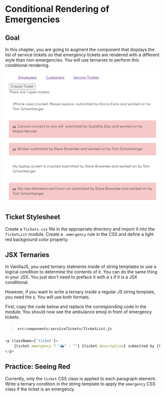 # Conditional Rendering of Emergencies

## Goal

In this chapter, you are going to augment the component that displays the list of service tickets so that emergency tickets are rendered with a different style than non-emergencies. You will use ternaries to perform this conditional rendering.

![](./images/honey-rae-emergency-tickets.png)

## Ticket Stylesheet

Create a `Tickets.css` file in the appropriate directory and import it into the `TicketList` module. Create a `.emergency` rule in the CSS and define a light red background color property.

## JSX Ternaries

In VanillaJS, you used ternary statments inside of string templates to use a logical condition to determine the contents of it. You can do the same thing in your JSX. You just don't need to preface it with a `$` if it is a JSX conditional.

However, if you want to write a ternary inside a regular JS string template, you need the `$`. You will use both formats.

First, copy the code below and replace the corresponding code in the module. You should now see the ambulance emoji in front of emergency tickets.

> ##### `src/components/serviceTickets/TicketList.js`

```js
<p className={`ticket`}>
    {ticket.emergency ? "🚑" : ""} {ticket.description} submitted by {ticket.customer.name} and worked on by {ticket.employee.name}
</p>
```

## Practice: Seeing Red

Currently, only the `ticket` CSS class is applied to each paragraph element. Write a ternary condition in the string template to apply the `emergency` CSS class if the ticket is an emergency.

